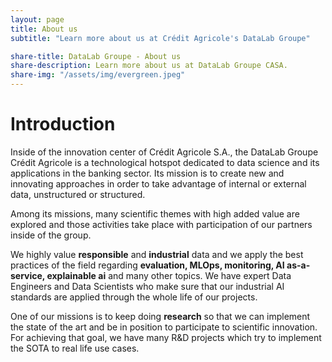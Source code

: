 ```yaml
---
layout: page
title: About us
subtitle: "Learn more about us at Crédit Agricole's DataLab Groupe"

share-title: DataLab Groupe - About us
share-description: Learn more about us at DataLab Groupe CASA.
share-img: "/assets/img/evergreen.jpeg"
---
```


# Introduction

<p>

Inside of the innovation center of Crédit Agricole S.A., the DataLab Groupe
Crédit Agricole is a technological hotspot dedicated to data science and
its applications in the banking sector. Its mission is to create new and
innovating approaches in order to take advantage of internal or external
data, unstructured or structured.

</p>

<p>

Among its missions, many scientific themes with high added value are explored
and those activities take place with participation of our partners inside of
the group.

</p>

<p>

We highly value <b>responsible</b> and <b>industrial</b> data and we apply the best
practices of the field regarding <b>evaluation, MLOps, monitoring, AI
as-a-service, explainable ai</b> and many other topics. We have expert Data
Engineers and Data Scientists who make sure that our industrial AI standards
are applied through the whole life of our projects.

</p>

<p>

One of our missions is to keep doing <b>research</b> so that we can implement the
state of the art and be in position to participate to scientific innovation.
For achieving that goal, we have many R&D projects which try to implement the
SOTA to real life use cases.

</p>
